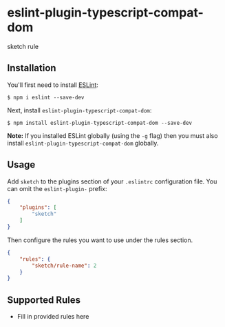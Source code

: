 # eslint-plugin-typescript-compat-dom

sketch rule

## Installation

You'll first need to install [ESLint](http://eslint.org):

```
$ npm i eslint --save-dev
```

Next, install `eslint-plugin-typescript-compat-dom`:

```
$ npm install eslint-plugin-typescript-compat-dom --save-dev
```

**Note:** If you installed ESLint globally (using the `-g` flag) then you must also install `eslint-plugin-typescript-compat-dom` globally.

## Usage

Add `sketch` to the plugins section of your `.eslintrc` configuration file. You can omit the `eslint-plugin-` prefix:

```json
{
    "plugins": [
        "sketch"
    ]
}
```


Then configure the rules you want to use under the rules section.

```json
{
    "rules": {
        "sketch/rule-name": 2
    }
}
```

## Supported Rules

* Fill in provided rules here





